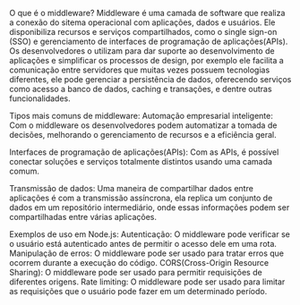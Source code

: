 O que é o middleware?
Middleware é uma camada de software que realiza a conexão do sitema operacional com aplicações, dados e usuários. Ele disponibiliza recursos e serviços compartilhados, como o single sign-on (SSO) e gerenciamento de interfaces de programação de aplicações(APIs). Os desenvolvedores o utilizam para dar suporte ao desenvolvimento de aplicações e simplificar os processos de design, por exemplo ele facilita a comunicação entre servidores que muitas vezes possuem tecnologias diferentes, ele pode gerenciar a persistência de dados, oferecendo serviços como acesso a banco de dados, caching e transações, e dentre outras funcionalidades.

Tipos mais comuns de middleware:
Automação empresarial inteligente: Com o middleware os desenvolvedores podem automatizar a tomada de decisões, melhorando o gerenciamento de recursos e a eficiência geral.

Interfaces de programação de aplicações(APIs): Com as APIs, é possível conectar soluções e serviços totalmente distintos usando uma camada comum.

Transmissão de dados: Uma maneira de compartilhar dados entre aplicações é com a transmissão assíncrona, ela replica um conjunto de dados em um repositório intermediário, onde essas informações podem ser compartilhadas entre várias aplicações.

Exemplos de uso em Node.js:
Autenticação: O middleware pode verificar se o usuário está autenticado antes de permitir o acesso dele em uma rota.
Manipulação de erros: O middleware pode ser usado para tratar erros que ocorrem durante a execução do código.
CORS(Cross-Origin Resource Sharing): O middleware pode ser usado para permitir requisições de diferentes origens.
Rate limiting: O middleware pode ser usado para limitar as requisições que o usuário pode fazer em um determinado período.